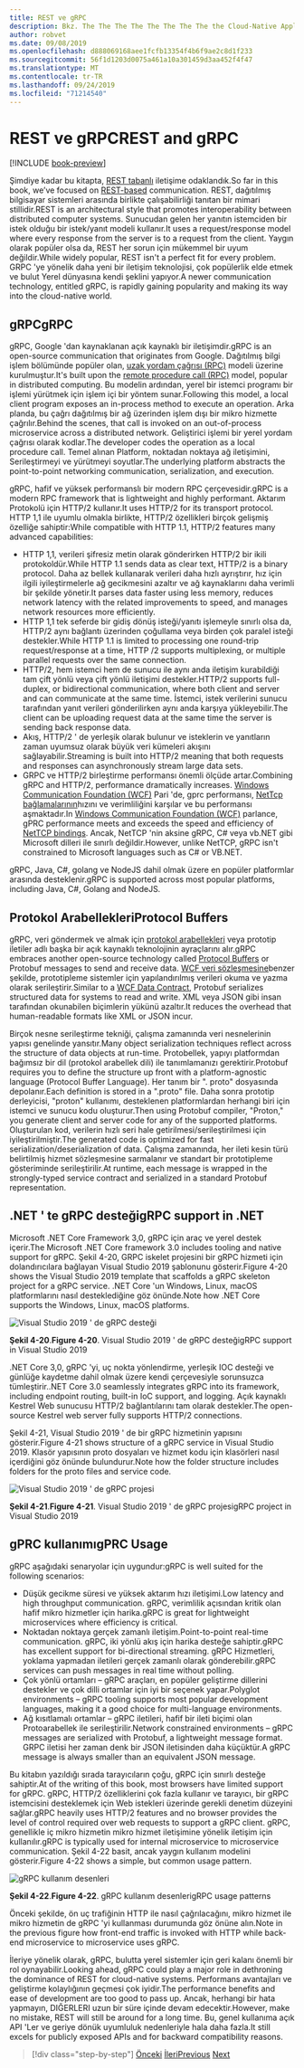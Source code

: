 ```yaml
---
title: REST ve gRPC
description: Bkz. The The The The The The The The the Cloud-Native Applications ve HTTP REST 'den farklı
author: robvet
ms.date: 09/08/2019
ms.openlocfilehash: d888069168aee1fcfb13354f4b6f9ae2c8d1f233
ms.sourcegitcommit: 56f1d1203d0075a461a10a301459d3aa452f4f47
ms.translationtype: MT
ms.contentlocale: tr-TR
ms.lasthandoff: 09/24/2019
ms.locfileid: "71214540"
---
```

# <a name="rest-and-grpc"></a><span data-ttu-id="8f461-103">REST ve gRPC</span><span class="sxs-lookup"><span data-stu-id="8f461-103">REST and gRPC</span></span>

[!INCLUDE [book-preview](../../../includes/book-preview.md)]

<span data-ttu-id="8f461-104">Şimdiye kadar bu kitapta, [REST tabanlı](https://docs.microsoft.com/azure/architecture/best-practices/api-design) iletişime odaklandık.</span><span class="sxs-lookup"><span data-stu-id="8f461-104">So far in this book, we’ve focused on [REST-based](https://docs.microsoft.com/azure/architecture/best-practices/api-design) communication.</span></span> <span data-ttu-id="8f461-105">REST, dağıtılmış bilgisayar sistemleri arasında birlikte çalışabilirliği tanıtan bir mimari stillidir.</span><span class="sxs-lookup"><span data-stu-id="8f461-105">REST is an architectural style that promotes interoperability between distributed computer systems.</span></span> <span data-ttu-id="8f461-106">Sunucudan gelen her yanıtın istemciden bir istek olduğu bir istek/yanıt modeli kullanır.</span><span class="sxs-lookup"><span data-stu-id="8f461-106">It uses a request/response model where every response from the server is to a request from the client.</span></span> <span data-ttu-id="8f461-107">Yaygın olarak popüler olsa da, REST her sorun için mükemmel bir uyum değildir.</span><span class="sxs-lookup"><span data-stu-id="8f461-107">While widely popular, REST isn't a perfect fit for every problem.</span></span> <span data-ttu-id="8f461-108">GRPC 'ye yönelik daha yeni bir iletişim teknolojisi, çok popülerlik elde etmek ve bulut Yerel dünyasına kendi şeklini yapıyor.</span><span class="sxs-lookup"><span data-stu-id="8f461-108">A newer communication technology, entitled gRPC, is rapidly gaining popularity and making its way into the cloud-native world.</span></span>

## <a name="grpc"></a><span data-ttu-id="8f461-109">gRPC</span><span class="sxs-lookup"><span data-stu-id="8f461-109">gRPC</span></span>

<span data-ttu-id="8f461-110">gRPC, Google 'dan kaynaklanan açık kaynaklı bir iletişimdir.</span><span class="sxs-lookup"><span data-stu-id="8f461-110">gRPC is an open-source communication that originates from Google.</span></span> <span data-ttu-id="8f461-111">Dağıtılmış bilgi işlem bölümünde popüler olan, [uzak yordam çağrısı (RPC)](https://en.wikipedia.org/wiki/Remote_procedure_call) modeli üzerine kurulmuştur.</span><span class="sxs-lookup"><span data-stu-id="8f461-111">It's built upon the [remote procedure call (RPC)](https://en.wikipedia.org/wiki/Remote_procedure_call) model, popular in distributed computing.</span></span> <span data-ttu-id="8f461-112">Bu modelin ardından, yerel bir istemci programı bir işlemi yürütmek için işlem içi bir yöntem sunar.</span><span class="sxs-lookup"><span data-stu-id="8f461-112">Following this model, a local client program exposes an in-process method to execute an operation.</span></span> <span data-ttu-id="8f461-113">Arka planda, bu çağrı dağıtılmış bir ağ üzerinden işlem dışı bir mikro hizmette çağrılır.</span><span class="sxs-lookup"><span data-stu-id="8f461-113">Behind the scenes, that call is invoked on an out-of-process microservice across a distributed network.</span></span> <span data-ttu-id="8f461-114">Geliştirici işlemi bir yerel yordam çağrısı olarak kodlar.</span><span class="sxs-lookup"><span data-stu-id="8f461-114">The developer codes the operation as a local procedure call.</span></span> <span data-ttu-id="8f461-115">Temel alınan Platform, noktadan noktaya ağ iletişimini, Serileştirmeyi ve yürütmeyi soyutlar.</span><span class="sxs-lookup"><span data-stu-id="8f461-115">The underlying platform abstracts the point-to-point networking communication, serialization, and execution.</span></span>

<span data-ttu-id="8f461-116">gRPC, hafif ve yüksek performanslı bir modern RPC çerçevesidir.</span><span class="sxs-lookup"><span data-stu-id="8f461-116">gRPC is a modern RPC framework that is lightweight and highly performant.</span></span> <span data-ttu-id="8f461-117">Aktarım Protokolü için HTTP/2 kullanır.</span><span class="sxs-lookup"><span data-stu-id="8f461-117">It uses HTTP/2 for its transport protocol.</span></span> <span data-ttu-id="8f461-118">HTTP 1,1 ile uyumlu olmakla birlikte, HTTP/2 özellikleri birçok gelişmiş özelliğe sahiptir:</span><span class="sxs-lookup"><span data-stu-id="8f461-118">While compatible with HTTP 1.1, HTTP/2 features many advanced capabilities:</span></span>

- <span data-ttu-id="8f461-119">HTTP 1,1, verileri şifresiz metin olarak gönderirken HTTP/2 bir ikili protokoldür.</span><span class="sxs-lookup"><span data-stu-id="8f461-119">While HTTP 1.1 sends data as clear text, HTTP/2 is a binary protocol.</span></span> <span data-ttu-id="8f461-120">Daha az bellek kullanarak verileri daha hızlı ayrıştırır, hız için ilgili iyileştirmelerle ağ gecikmesini azaltır ve ağ kaynaklarını daha verimli bir şekilde yönetir.</span><span class="sxs-lookup"><span data-stu-id="8f461-120">It parses data faster using less memory, reduces network latency with the related improvements to speed, and manages network resources more efficiently.</span></span>
- <span data-ttu-id="8f461-121">HTTP 1,1 tek seferde bir gidiş dönüş isteği/yanıtı işlemeyle sınırlı olsa da, HTTP/2 aynı bağlantı üzerinden çoğullama veya birden çok paralel isteği destekler.</span><span class="sxs-lookup"><span data-stu-id="8f461-121">While HTTP 1.1 is limited to processing one round-trip request/response at a time, HTTP /2 supports multiplexing, or multiple parallel requests over the same connection.</span></span>
- <span data-ttu-id="8f461-122">HTTP/2, hem istemci hem de sunucu ile aynı anda iletişim kurabildiği tam çift yönlü veya çift yönlü iletişimi destekler.</span><span class="sxs-lookup"><span data-stu-id="8f461-122">HTTP/2 supports full-duplex, or bidirectional communication, where both client and server and can communicate at the same time.</span></span> <span data-ttu-id="8f461-123">İstemci, istek verilerini sunucu tarafından yanıt verileri gönderilirken aynı anda karşıya yükleyebilir.</span><span class="sxs-lookup"><span data-stu-id="8f461-123">The client can be uploading request data at the same time the server is sending back response data.</span></span>
- <span data-ttu-id="8f461-124">Akış, HTTP/2 ' de yerleşik olarak bulunur ve isteklerin ve yanıtların zaman uyumsuz olarak büyük veri kümeleri akışını sağlayabilir.</span><span class="sxs-lookup"><span data-stu-id="8f461-124">Streaming is built into HTTP/2 meaning that both requests and responses can asynchronously stream large data sets.</span></span>
- <span data-ttu-id="8f461-125">GRPC ve HTTP/2 birleştirme performansı önemli ölçüde artar.</span><span class="sxs-lookup"><span data-stu-id="8f461-125">Combining gRPC and HTTP/2, performance dramatically increases.</span></span> <span data-ttu-id="8f461-126">[Windows Communication Foundation (WCF)](https://docs.microsoft.com/dotnet/framework/wcf/whats-wcf) Pari 'de, gprc performansı, [NetTcp bağlamalarının](https://docs.microsoft.com/dotnet/api/system.servicemodel.nettcpbinding?view=netframework-4.8)hızını ve verimliliğini karşılar ve bu performansı aşmaktadır.</span><span class="sxs-lookup"><span data-stu-id="8f461-126">In [Windows Communication Foundation (WCF)](https://docs.microsoft.com/dotnet/framework/wcf/whats-wcf) parlance, gPRC performance meets and exceeds the speed and efficiency of [NetTCP bindings](https://docs.microsoft.com/dotnet/api/system.servicemodel.nettcpbinding?view=netframework-4.8).</span></span> <span data-ttu-id="8f461-127">Ancak, NetTCP 'nin aksine gRPC, C# veya vb.NET gibi Microsoft dilleri ile sınırlı değildir.</span><span class="sxs-lookup"><span data-stu-id="8f461-127">However, unlike NetTCP, gRPC isn't constrained to Microsoft languages such as C# or VB.NET.</span></span>

<span data-ttu-id="8f461-128">gRPC, Java, C#, golang ve NodeJS dahil olmak üzere en popüler platformlar arasında desteklenir.</span><span class="sxs-lookup"><span data-stu-id="8f461-128">gRPC is supported across most popular platforms, including Java, C#, Golang and NodeJS.</span></span> 

## <a name="protocol-buffers"></a><span data-ttu-id="8f461-129">Protokol Arabellekleri</span><span class="sxs-lookup"><span data-stu-id="8f461-129">Protocol Buffers</span></span>

<span data-ttu-id="8f461-130">gRPC, veri göndermek ve almak için [protokol arabellekleri](https://developers.google.com/protocol-buffers/docs/overview) veya prototip iletiler adlı başka bir açık kaynaklı teknolojinin ayraçlarını alır.</span><span class="sxs-lookup"><span data-stu-id="8f461-130">gRPC embraces another open-source technology called [Protocol Buffers](https://developers.google.com/protocol-buffers/docs/overview) or Protobuf messages to send and receive data.</span></span> <span data-ttu-id="8f461-131">[WCF veri sözleşmesine](https://docs.microsoft.com/dotnet/framework/wcf/feature-details/using-data-contracts)benzer şekilde, prototipleme sistemler için yapılandırılmış verileri okuma ve yazma olarak serileştirir.</span><span class="sxs-lookup"><span data-stu-id="8f461-131">Similar to a [WCF Data Contract](https://docs.microsoft.com/dotnet/framework/wcf/feature-details/using-data-contracts), Protobuf serializes structured data for systems to read and write.</span></span> <span data-ttu-id="8f461-132">XML veya JSON gibi insan tarafından okunabilen biçimlerin yükünü azaltır.</span><span class="sxs-lookup"><span data-stu-id="8f461-132">It reduces the overhead that human-readable formats like XML or JSON incur.</span></span>

<span data-ttu-id="8f461-133">Birçok nesne serileştirme tekniği, çalışma zamanında veri nesnelerinin yapısı genelinde yansıtır.</span><span class="sxs-lookup"><span data-stu-id="8f461-133">Many object serialization techniques reflect across the structure of data objects at run-time.</span></span> <span data-ttu-id="8f461-134">Protobellek, yapıyı platformdan bağımsız bir dil (protokol arabellek dili) ile tanımlamanızı gerektirir.</span><span class="sxs-lookup"><span data-stu-id="8f461-134">Protobuf requires you to define the structure up front with a platform-agnostic language (Protocol Buffer Language).</span></span> <span data-ttu-id="8f461-135">Her tanım bir ". proto" dosyasında depolanır.</span><span class="sxs-lookup"><span data-stu-id="8f461-135">Each definition is stored in a ".proto" file.</span></span> <span data-ttu-id="8f461-136">Daha sonra prototip derleyicisi, "proton" kullanımı, desteklenen platformlardan herhangi biri için istemci ve sunucu kodu oluşturur.</span><span class="sxs-lookup"><span data-stu-id="8f461-136">Then using Protobuf compiler, "Proton," you generate client and server code for any of the supported platforms.</span></span> <span data-ttu-id="8f461-137">Oluşturulan kod, verilerin hızlı seri hale getirilmesi/serileştirilmesi için iyileştirilmiştir.</span><span class="sxs-lookup"><span data-stu-id="8f461-137">The generated code is optimized for fast serialization/deserialization of data.</span></span> <span data-ttu-id="8f461-138">Çalışma zamanında, her ileti kesin türü belirtilmiş hizmet sözleşmesine sarmalanır ve standart bir prototipleme gösteriminde serileştirilir.</span><span class="sxs-lookup"><span data-stu-id="8f461-138">At runtime, each message is wrapped in the strongly-typed service contract and serialized in a standard Protobuf representation.</span></span>

## <a name="grpc-support-in-net"></a><span data-ttu-id="8f461-139">.NET ' te gRPC desteği</span><span class="sxs-lookup"><span data-stu-id="8f461-139">gRPC support in .NET</span></span>

<span data-ttu-id="8f461-140">Microsoft .NET Core Framework 3,0, gRPC için araç ve yerel destek içerir.</span><span class="sxs-lookup"><span data-stu-id="8f461-140">The Microsoft .NET Core framework 3.0 includes tooling and native support for gRPC.</span></span> <span data-ttu-id="8f461-141">Şekil 4-20, GRPC iskelet projesini bir gRPC hizmeti için dolandırıcılara bağlayan Visual Studio 2019 şablonunu gösterir.</span><span class="sxs-lookup"><span data-stu-id="8f461-141">Figure 4-20 shows the Visual Studio 2019 template that scaffolds a gRPC skeleton project for a gRPC service.</span></span> <span data-ttu-id="8f461-142">.NET Core 'un Windows, Linux, macOS platformlarını nasıl desteklediğine göz önünde.</span><span class="sxs-lookup"><span data-stu-id="8f461-142">Note how .NET Core supports the Windows, Linux, macOS platforms.</span></span>

![Visual Studio 2019 ' de gRPC desteği](./media/visual-studio-2019-grpc-template.png)

<span data-ttu-id="8f461-144">**Şekil 4-20**.</span><span class="sxs-lookup"><span data-stu-id="8f461-144">**Figure 4-20**.</span></span> <span data-ttu-id="8f461-145">Visual Studio 2019 ' de gRPC desteği</span><span class="sxs-lookup"><span data-stu-id="8f461-145">gRPC support in Visual Studio 2019</span></span>

<span data-ttu-id="8f461-146">.NET Core 3,0, gRPC 'yi, uç nokta yönlendirme, yerleşik IOC desteği ve günlüğe kaydetme dahil olmak üzere kendi çerçevesiyle sorunsuzca tümleştirir.</span><span class="sxs-lookup"><span data-stu-id="8f461-146">.NET Core 3.0 seamlessly integrates gRPC into its framework, including endpoint routing, built-in IoC support, and logging.</span></span> <span data-ttu-id="8f461-147">Açık kaynaklı Kestrel Web sunucusu HTTP/2 bağlantılarını tam olarak destekler.</span><span class="sxs-lookup"><span data-stu-id="8f461-147">The open-source Kestrel web server fully supports HTTP/2 connections.</span></span> 

<span data-ttu-id="8f461-148">Şekil 4-21, Visual Studio 2019 ' de bir gRPC hizmetinin yapısını gösterir.</span><span class="sxs-lookup"><span data-stu-id="8f461-148">Figure 4-21 shows structure of a gRPC service in Visual Studio 2019.</span></span> <span data-ttu-id="8f461-149">Klasör yapısının proto dosyaları ve hizmet kodu için klasörleri nasıl içerdiğini göz önünde bulundurur.</span><span class="sxs-lookup"><span data-stu-id="8f461-149">Note how the folder structure includes folders for the proto files and service code.</span></span>

![Visual Studio 2019 ' de gRPC projesi](./media/grpc-project.png  )

<span data-ttu-id="8f461-151">**Şekil 4-21**.</span><span class="sxs-lookup"><span data-stu-id="8f461-151">**Figure 4-21**.</span></span> <span data-ttu-id="8f461-152">Visual Studio 2019 ' de gRPC projesi</span><span class="sxs-lookup"><span data-stu-id="8f461-152">gRPC project in Visual Studio 2019</span></span>

## <a name="gprc-usage"></a><span data-ttu-id="8f461-153">gPRC kullanımı</span><span class="sxs-lookup"><span data-stu-id="8f461-153">gPRC Usage</span></span>

<span data-ttu-id="8f461-154">gRPC aşağıdaki senaryolar için uygundur:</span><span class="sxs-lookup"><span data-stu-id="8f461-154">gRPC is well suited for the following scenarios:</span></span>

- <span data-ttu-id="8f461-155">Düşük gecikme süresi ve yüksek aktarım hızı iletişimi.</span><span class="sxs-lookup"><span data-stu-id="8f461-155">Low latency and high throughput communication.</span></span> <span data-ttu-id="8f461-156">gRPC, verimlilik açısından kritik olan hafif mikro hizmetler için harika.</span><span class="sxs-lookup"><span data-stu-id="8f461-156">gRPC is great for lightweight microservices where efficiency is critical.</span></span>
- <span data-ttu-id="8f461-157">Noktadan noktaya gerçek zamanlı iletişim.</span><span class="sxs-lookup"><span data-stu-id="8f461-157">Point-to-point real-time communication.</span></span> <span data-ttu-id="8f461-158">gRPC, iki yönlü akış için harika desteğe sahiptir.</span><span class="sxs-lookup"><span data-stu-id="8f461-158">gRPC has excellent support for bi-directional streaming.</span></span> <span data-ttu-id="8f461-159">gRPC Hizmetleri, yoklama yapmadan iletileri gerçek zamanlı olarak gönderebilir.</span><span class="sxs-lookup"><span data-stu-id="8f461-159">gRPC services can push messages in real time without polling.</span></span>
- <span data-ttu-id="8f461-160">Çok yönlü ortamları – gRPC araçları, en popüler geliştirme dillerini destekler ve çok dilli ortamlar için iyi bir seçenek yapar.</span><span class="sxs-lookup"><span data-stu-id="8f461-160">Polyglot environments – gRPC tooling supports most popular development languages, making it a good choice for multi-language environments.</span></span>
- <span data-ttu-id="8f461-161">Ağ kısıtlamalı ortamlar – gRPC iletileri, hafif bir ileti biçimi olan Protoarabellek ile serileştirilir.</span><span class="sxs-lookup"><span data-stu-id="8f461-161">Network constrained environments – gRPC messages are serialized with Protobuf, a lightweight message format.</span></span> <span data-ttu-id="8f461-162">GRPC iletisi her zaman denk bir JSON iletisinden daha küçüktür.</span><span class="sxs-lookup"><span data-stu-id="8f461-162">A gRPC message is always smaller than an equivalent JSON message.</span></span>

<span data-ttu-id="8f461-163">Bu kitabın yazıldığı sırada tarayıcıların çoğu, gRPC için sınırlı desteğe sahiptir.</span><span class="sxs-lookup"><span data-stu-id="8f461-163">At of the writing of this book, most browsers have limited support for gRPC.</span></span> <span data-ttu-id="8f461-164">gRPC, HTTP/2 özelliklerini çok fazla kullanır ve tarayıcı, bir gRPC istemcisini desteklemek için Web istekleri üzerinde gerekli denetim düzeyini sağlar.</span><span class="sxs-lookup"><span data-stu-id="8f461-164">gRPC heavily uses HTTP/2 features and no browser provides the level of control required over web requests to support a gRPC client.</span></span> <span data-ttu-id="8f461-165">gRPC, genellikle iç mikro hizmetin mikro hizmet iletişimine yönelik iletişim için kullanılır.</span><span class="sxs-lookup"><span data-stu-id="8f461-165">gRPC is typically used for internal microservice to microservice communication.</span></span> <span data-ttu-id="8f461-166">Şekil 4-22 basit, ancak yaygın kullanım modelini gösterir.</span><span class="sxs-lookup"><span data-stu-id="8f461-166">Figure 4-22 shows a simple, but common usage pattern.</span></span>

![gRPC kullanım desenleri](./media/grpc-usage.png)

<span data-ttu-id="8f461-168">**Şekil 4-22**.</span><span class="sxs-lookup"><span data-stu-id="8f461-168">**Figure 4-22**.</span></span> <span data-ttu-id="8f461-169">gRPC kullanım desenleri</span><span class="sxs-lookup"><span data-stu-id="8f461-169">gRPC usage patterns</span></span>

<span data-ttu-id="8f461-170">Önceki şekilde, ön uç trafiğinin HTTP ile nasıl çağrılacağını, mikro hizmet ile mikro hizmetin de gRPC 'yi kullanması durumunda göz önüne alın.</span><span class="sxs-lookup"><span data-stu-id="8f461-170">Note in the previous figure how front-end traffic is invoked with HTTP while back-end microservice to microservice uses gRPC.</span></span>

<span data-ttu-id="8f461-171">İleriye yönelik olarak, gRPC, bulutta yerel sistemler için geri kalanı önemli bir rol oynayabilir.</span><span class="sxs-lookup"><span data-stu-id="8f461-171">Looking ahead, gRPC could play a major role in dethroning the dominance of REST for cloud-native systems.</span></span> <span data-ttu-id="8f461-172">Performans avantajları ve geliştirme kolaylığının geçmesi çok iyidir.</span><span class="sxs-lookup"><span data-stu-id="8f461-172">The performance benefits and ease of development are too good to pass up.</span></span> <span data-ttu-id="8f461-173">Ancak, herhangi bir hata yapmayın, DIĞERLERI uzun bir süre içinde devam edecektir.</span><span class="sxs-lookup"><span data-stu-id="8f461-173">However, make no mistake, REST will still be around for a long time.</span></span> <span data-ttu-id="8f461-174">Bu, genel kullanıma açık API 'Ler ve geriye dönük uyumluluk nedenleriyle hala daha fazla.</span><span class="sxs-lookup"><span data-stu-id="8f461-174">It still excels for publicly exposed APIs and for backward compatibility reasons.</span></span> 

>[!div class="step-by-step"]
><span data-ttu-id="8f461-175">[Önceki](service-to-service-communication.md)
>[İleri](service-mesh-communication-infrastructure.md)</span><span class="sxs-lookup"><span data-stu-id="8f461-175">[Previous](service-to-service-communication.md)
[Next](service-mesh-communication-infrastructure.md)</span></span>
